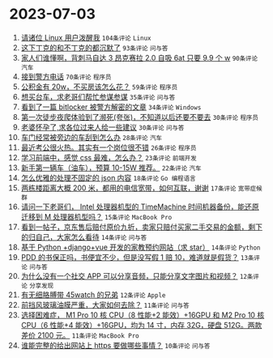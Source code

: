 # 2023-07-03

1. [请诸位 Linux 用户泼醒我](https://www.v2ex.com/t/953559) `104条评论` `Linux`
1. [这下丁克的和不丁克的都沉默了](https://www.v2ex.com/t/953541) `93条评论` `问与答`
1. [家人们谁懂啊，背刺马自达 3 昂克赛拉 2.0 自吸 6at 只要 9.9 个 w](https://www.v2ex.com/t/953535) `90条评论` `汽车`
1. [接到警方电话](https://www.v2ex.com/t/953571) `70条评论` `程序员`
1. [公积金有 20w，不买房该怎么花？](https://www.v2ex.com/t/953540) `59条评论` `程序员`
1. [想买台车，求老哥们帮忙参谋参谋](https://www.v2ex.com/t/953577) `35条评论` `问与答`
1. [看到了一篇 bitlocker 被警方解密的文章](https://www.v2ex.com/t/953530) `34条评论` `Windows`
1. [第一次徒步夜爬体验到了濒死(夸张)，不知道以后还要不要去](https://www.v2ex.com/t/953562) `30条评论` `程序员`
1. [老婆怀孕了,求各位过来人给一些建议](https://www.v2ex.com/t/953557) `30条评论` `问与答`
1. [车门经常被旁边的车刮到怎么办](https://www.v2ex.com/t/953536) `28条评论` `汽车`
1. [最近考公很火热。其实有一个岗位很不错](https://www.v2ex.com/t/953614) `26条评论` `程序员`
1. [学习前端中，感觉 css 最难，怎么办？](https://www.v2ex.com/t/953607) `23条评论` `前端开发`
1. [新手第一辆车（油车），预算 10-15W 推荐。](https://www.v2ex.com/t/953594) `22条评论` `汽车`
1. [怎么优雅的处理不固定的 json 内容](https://www.v2ex.com/t/953593) `18条评论` `Go 编程语言`
1. [两栋楼距离大概 200 米，都用的电信宽带，如何互联，谢谢](https://www.v2ex.com/t/953556) `17条评论` `宽带症候群`
1. [请问一下老哥们， Intel 处理器机型的 TimeMachine 时间机器备份，能还原迁移到 M 处理器机型吗？](https://www.v2ex.com/t/953545) `15条评论` `MacBook Pro`
1. [看到一帖子，京东售后赔付原价九折，卖家只赔付买家二手交易的金额，剩下的归自己，大家怎么看待](https://www.v2ex.com/t/953622) `14条评论` `问与答`
1. [基于 Python +django+vue 开发的家教预约网站（求 star）](https://www.v2ex.com/t/953569) `14条评论` `Python`
1. [PDD 的书保正吗，书便宜不少，但是没写假 1 赔 10，难道就是假货？](https://www.v2ex.com/t/953555) `13条评论` `问与答`
1. [为什么没有一个社交 APP 可以分享音频，只能分享文字图片和视频？](https://www.v2ex.com/t/953533) `12条评论` `分享发现`
1. [有无细胳膊带 45watch 的兄弟](https://www.v2ex.com/t/953529) `12条评论` `Apple`
1. [前挡风玻璃油膜严重，大家如何去除？](https://www.v2ex.com/t/953597) `11条评论` `问与答`
1. [选择困难症， M1 Pro 10 核 CPU（8 性能+2 能效）+16GPU 和 M2 Pro 10 核 CPU（6 性能+4 能效）+16GPU，均为 14 寸，内存 32G，硬盘 512G。两款差价 2100 元。](https://www.v2ex.com/t/953561) `11条评论` `MacBook Pro`
1. [谁能完整的给出网站上 https 要做哪些事情？](https://www.v2ex.com/t/953632) `10条评论` `问与答`
